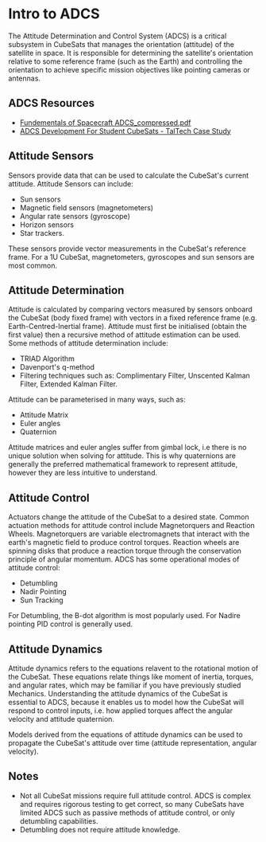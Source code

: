 # Intro to ADCS
The Attitude Determination and Control System (ADCS) is a critical subsystem in CubeSats that manages the orientation (attitude) of the satellite in space. 
It is responsible for determining the satellite's orientation relative to some reference frame (such as the Earth) 
and controlling the orientation to achieve specific mission objectives like pointing cameras or antennas.

## ADCS Resources
- [Fundementals of Spacecraft ADCS_compressed.pdf](https://github.com/PerthAerospaceStudentTeam/Onboarding/blob/main/3.%20ADCS%20Onboarding/Fundementals%20of%20Spacecraft%20ADCS_compressed.pdf)
- [ADCS Development For Student CubeSats - TalTech Case Study](https://www.researchgate.net/publication/353809983_ADCS_development_for_student_CubeSat_satellites_-_TalTech_case_study)

## Attitude Sensors
Sensors provide data that can be used to calculate the CubeSat's current attitude. Attitude Sensors can include: 
- Sun sensors
- Magnetic field sensors (magnetometers)
- Angular rate sensors (gyroscope)
- Horizon sensors
- Star trackers. 

These sensors
 provide vector measurements in the CubeSat's reference frame. For a 1U CubeSat, magnetometers, gyroscopes and sun sensors
  are most common. 

## Attitude Determination
Attitude is calculated by comparing vectors measured by sensors onboard the CubeSat (body fixed frame) with vectors in a fixed 
reference frame (e.g. Earth-Centred-Inertial frame). Attitude must first be initialised (obtain the first value) then a recursive
method of attitude estimation can be used. Some methods of attitude determination include:
- TRIAD Algorithm
- Davenport's q-method
- Filtering techniques such as: Complimentary Filter, Unscented Kalman Filter, Extended Kalman Filter.

Attitude can be parameterised in many ways, such as:
- Attitude Matrix
- Euler angles
- Quaternion

Attitude matrices and euler angles suffer from gimbal lock, i.e there is no unique solution when solving for attitude. 
This is why quaternions are generally the preferred mathematical framework to represent attitude, however they are less intuitive to understand.

## Attitude Control
Actuators change the attitude of the CubeSat to a desired state.
Common actuation methods for attitude control include Magnetorquers and Reaction Wheels.
Magnetorquers are variable electromagnets that interact with the earth's magnetic field to produce control torques.
Reaction wheels are spinning disks that produce a reaction torque through the conservation principle of angular momentum.
ADCS has some operational modes of attitude control: 
- Detumbling
- Nadir Pointing
- Sun Tracking

For Detumbling, the B-dot algorithm is most popularly used. For Nadire pointing PID control is generally used.

## Attitude Dynamics
Attitude dynamics refers to the equations relavent to the rotational motion of the CubeSat. These equations relate things like moment of inertia, torques, and angular rates, which may be familiar if you have previously studied Mechanics. Understanding the attitude dynamics of the CubeSat is essential to ADCS, because it enables us to model how the CubeSat will respond to control inputs, i.e. how applied torques affect the angular velocity and attitude quaternion. 

Models derived from the equations of attitude dynamics can be used to propagate the CubeSat's attitude over time (attitude representation, angular velocity).

## Notes
- Not all CubeSat missions require full attitude control. ADCS is complex and requires rigorous testing to get correct, so
  many CubeSats have limited ADCS such as passive methods of attitude control, or only detumbling capabilities.
- Detumbling does not require attitude knowledge.
